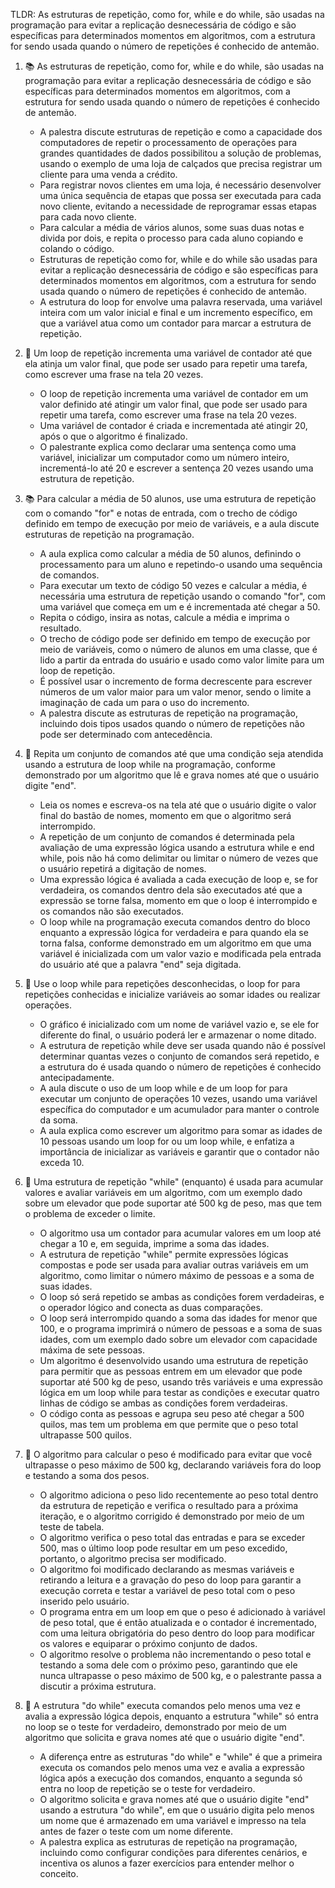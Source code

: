 TLDR: As estruturas de repetição, como for, while e do while, são usadas na programação para evitar a replicação desnecessária de código e são específicas para determinados momentos em algoritmos, com a estrutura for sendo usada quando o número de repetições é conhecido de antemão.

1. 📚 As estruturas de repetição, como for, while e do while, são usadas na programação para evitar a replicação desnecessária de código e são específicas para determinados momentos em algoritmos, com a estrutura for sendo usada quando o número de repetições é conhecido de antemão.
    * A palestra discute estruturas de repetição e como a capacidade dos computadores de repetir o processamento de operações para grandes quantidades de dados possibilitou a solução de problemas, usando o exemplo de uma loja de calçados que precisa registrar um cliente para uma venda a crédito.
    * Para registrar novos clientes em uma loja, é necessário desenvolver uma única sequência de etapas que possa ser executada para cada novo cliente, evitando a necessidade de reprogramar essas etapas para cada novo cliente.
    * Para calcular a média de vários alunos, some suas duas notas e divida por dois, e repita o processo para cada aluno copiando e colando o código.
    * Estruturas de repetição como for, while e do while são usadas para evitar a replicação desnecessária de código e são específicas para determinados momentos em algoritmos, com a estrutura for sendo usada quando o número de repetições é conhecido de antemão.
    * A estrutura do loop for envolve uma palavra reservada, uma variável inteira com um valor inicial e final e um incremento específico, em que a variável atua como um contador para marcar a estrutura de repetição.

2. 📝 Um loop de repetição incrementa uma variável de contador até que ela atinja um valor final, que pode ser usado para repetir uma tarefa, como escrever uma frase na tela 20 vezes.
    * O loop de repetição incrementa uma variável de contador em um valor definido até atingir um valor final, que pode ser usado para repetir uma tarefa, como escrever uma frase na tela 20 vezes.
    * Uma variável de contador é criada e incrementada até atingir 20, após o que o algoritmo é finalizado.
    * O palestrante explica como declarar uma sentença como uma variável, inicializar um computador como um número inteiro, incrementá-lo até 20 e escrever a sentença 20 vezes usando uma estrutura de repetição.

3. 📚 Para calcular a média de 50 alunos, use uma estrutura de repetição com o comando "for" e notas de entrada, com o trecho de código definido em tempo de execução por meio de variáveis, e a aula discute estruturas de repetição na programação.
    * A aula explica como calcular a média de 50 alunos, definindo o processamento para um aluno e repetindo-o usando uma sequência de comandos.
    * Para executar um texto de código 50 vezes e calcular a média, é necessária uma estrutura de repetição usando o comando "for", com uma variável que começa em um e é incrementada até chegar a 50.
    * Repita o código, insira as notas, calcule a média e imprima o resultado.
    * O trecho de código pode ser definido em tempo de execução por meio de variáveis, como o número de alunos em uma classe, que é lido a partir da entrada do usuário e usado como valor limite para um loop de repetição.
    * É possível usar o incremento de forma decrescente para escrever números de um valor maior para um valor menor, sendo o limite a imaginação de cada um para o uso do incremento.
    * A palestra discute as estruturas de repetição na programação, incluindo dois tipos usados quando o número de repetições não pode ser determinado com antecedência.

4. 📝 Repita um conjunto de comandos até que uma condição seja atendida usando a estrutura de loop while na programação, conforme demonstrado por um algoritmo que lê e grava nomes até que o usuário digite "end".
    * Leia os nomes e escreva-os na tela até que o usuário digite o valor final do bastão de nomes, momento em que o algoritmo será interrompido.
    * A repetição de um conjunto de comandos é determinada pela avaliação de uma expressão lógica usando a estrutura while e end while, pois não há como delimitar ou limitar o número de vezes que o usuário repetirá a digitação de nomes.
    * Uma expressão lógica é avaliada a cada execução de loop e, se for verdadeira, os comandos dentro dela são executados até que a expressão se torne falsa, momento em que o loop é interrompido e os comandos não são executados.
    * O loop while na programação executa comandos dentro do bloco enquanto a expressão lógica for verdadeira e para quando ela se torna falsa, conforme demonstrado em um algoritmo em que uma variável é inicializada com um valor vazio e modificada pela entrada do usuário até que a palavra "end" seja digitada.

5. 📝 Use o loop while para repetições desconhecidas, o loop for para repetições conhecidas e inicialize variáveis ao somar idades ou realizar operações.
    * O gráfico é inicializado com um nome de variável vazio e, se ele for diferente do final, o usuário poderá ler e armazenar o nome ditado.
    * A estrutura de repetição while deve ser usada quando não é possível determinar quantas vezes o conjunto de comandos será repetido, e a estrutura do é usada quando o número de repetições é conhecido antecipadamente.
    * A aula discute o uso de um loop while e de um loop for para executar um conjunto de operações 10 vezes, usando uma variável específica do computador e um acumulador para manter o controle da soma.
    * A aula explica como escrever um algoritmo para somar as idades de 10 pessoas usando um loop for ou um loop while, e enfatiza a importância de inicializar as variáveis e garantir que o contador não exceda 10.

6. 📝 Uma estrutura de repetição "while" (enquanto) é usada para acumular valores e avaliar variáveis em um algoritmo, com um exemplo dado sobre um elevador que pode suportar até 500 kg de peso, mas que tem o problema de exceder o limite.
    * O algoritmo usa um contador para acumular valores em um loop até chegar a 10 e, em seguida, imprime a soma das idades.
    * A estrutura de repetição "while" permite expressões lógicas compostas e pode ser usada para avaliar outras variáveis em um algoritmo, como limitar o número máximo de pessoas e a soma de suas idades.
    * O loop só será repetido se ambas as condições forem verdadeiras, e o operador lógico and conecta as duas comparações.
    * O loop será interrompido quando a soma das idades for menor que 100, e o programa imprimirá o número de pessoas e a soma de suas idades, com um exemplo dado sobre um elevador com capacidade máxima de sete pessoas.
    * Um algoritmo é desenvolvido usando uma estrutura de repetição para permitir que as pessoas entrem em um elevador que pode suportar até 500 kg de peso, usando três variáveis e uma expressão lógica em um loop while para testar as condições e executar quatro linhas de código se ambas as condições forem verdadeiras.
    * O código conta as pessoas e agrupa seu peso até chegar a 500 quilos, mas tem um problema em que permite que o peso total ultrapasse 500 quilos.

7. 📝 O algoritmo para calcular o peso é modificado para evitar que você ultrapasse o peso máximo de 500 kg, declarando variáveis fora do loop e testando a soma dos pesos.
    * O algoritmo adiciona o peso lido recentemente ao peso total dentro da estrutura de repetição e verifica o resultado para a próxima iteração, e o algoritmo corrigido é demonstrado por meio de um teste de tabela.
    * O algoritmo verifica o peso total das entradas e para se exceder 500, mas o último loop pode resultar em um peso excedido, portanto, o algoritmo precisa ser modificado.
    * O algoritmo foi modificado declarando as mesmas variáveis e retirando a leitura e a gravação do peso do loop para garantir a execução correta e testar a variável de peso total com o peso inserido pelo usuário.
    * O programa entra em um loop em que o peso é adicionado à variável de peso total, que é então atualizada e o contador é incrementado, com uma leitura obrigatória do peso dentro do loop para modificar os valores e equiparar o próximo conjunto de dados.
    * O algoritmo resolve o problema não incrementando o peso total e testando a soma dele com o próximo peso, garantindo que ele nunca ultrapasse o peso máximo de 500 kg, e o palestrante passa a discutir a próxima estrutura.

8. 📝 A estrutura "do while" executa comandos pelo menos uma vez e avalia a expressão lógica depois, enquanto a estrutura "while" só entra no loop se o teste for verdadeiro, demonstrado por meio de um algoritmo que solicita e grava nomes até que o usuário digite "end".
    * A diferença entre as estruturas "do while" e "while" é que a primeira executa os comandos pelo menos uma vez e avalia a expressão lógica após a execução dos comandos, enquanto a segunda só entra no loop de repetição se o teste for verdadeiro.
    * O algoritmo solicita e grava nomes até que o usuário digite "end" usando a estrutura "do while", em que o usuário digita pelo menos um nome que é armazenado em uma variável e impresso na tela antes de fazer o teste com um nome diferente.
    * A palestra explica as estruturas de repetição na programação, incluindo como configurar condições para diferentes cenários, e incentiva os alunos a fazer exercícios para entender melhor o conceito.
